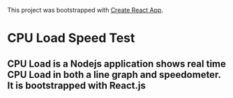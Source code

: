 This project was bootstrapped with [Create React App](https://github.com/facebookincubator/create-react-app).

# CPU Load Speed Test

## CPU Load is a Nodejs application shows real time CPU Load in both a line graph and speedometer.  It is bootstrapped with React.js